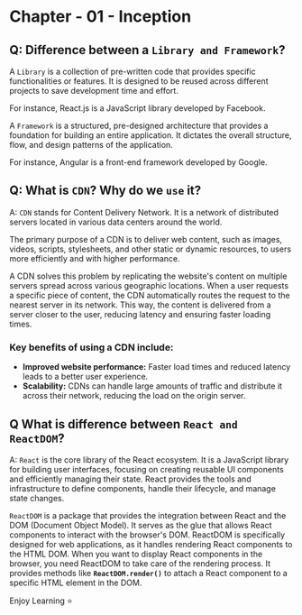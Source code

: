 # Chapter - 01 - Inception

## Q: Difference between a `Library and Framework`?
A `Library` is a collection of pre-written code that provides specific functionalities or features. It is designed to be reused across different projects to save development time and effort.

For instance, React.js is a JavaScript library developed by Facebook.

A `Framework` is a structured, pre-designed architecture that provides a foundation for building an entire application. It dictates the overall structure, flow, and design patterns of the application.

For instance, Angular is a front-end framework developed by Google.

## Q: What is `CDN`? Why do we `use` it?
A: `CDN` stands for Content Delivery Network. It is a network of distributed servers located in various data centers around the world.

The primary purpose of a CDN is to deliver web content, such as images, videos, scripts, stylesheets, and other static or dynamic resources, to users more efficiently and with higher performance.

A CDN solves this problem by replicating the website's content on multiple servers spread across various geographic locations. When a user requests a specific piece of content, the CDN automatically routes the request to the nearest server in its network. This way, the content is delivered from a server closer to the user, reducing latency and ensuring faster loading times.

### Key benefits of using a CDN include:
- **Improved website performance:** Faster load times and reduced latency leads to a better user experience.
- **Scalability:** CDNs can handle large amounts of traffic and distribute it across their network, reducing the load on the origin server.

## Q What is difference between `React and ReactDOM`?
A: `React` is the core library of the React ecosystem. It is a JavaScript library for building user interfaces, focusing on creating reusable UI components and efficiently managing their state. React provides the tools and infrastructure to define components, handle their lifecycle, and manage state changes.

`ReactDOM` is a package that provides the integration between React and the DOM (Document Object Model). It serves as the glue that allows React components to interact with the browser's DOM. ReactDOM is specifically designed for web applications, as it handles rendering React components to the HTML DOM. When you want to display React components in the browser, you need ReactDOM to take care of the rendering process. It provides methods like **`ReactDOM.render()`** to attach a React component to a specific HTML element in the DOM.

Enjoy Learning ⭐

